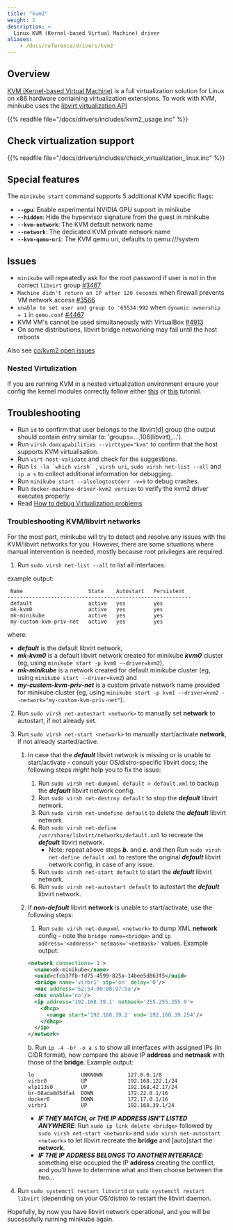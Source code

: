 ```yaml
---
title: "kvm2"
weight: 2
description: >
  Linux KVM (Kernel-based Virtual Machine) driver
aliases:
    - /docs/reference/drivers/kvm2
---
```



## Overview

[KVM (Kernel-based Virtual Machine)](https://www.linux-kvm.org/page/Main_Page) is a full virtualization solution for Linux on x86 hardware containing virtualization extensions. To work with KVM, minikube uses the [libvirt virtualization API](https://libvirt.org/)

{{% readfile file="/docs/drivers/includes/kvm2_usage.inc" %}}

## Check virtualization support

{{% readfile file="/docs/drivers/includes/check_virtualization_linux.inc" %}}

## Special features

The `minikube start` command supports 5 additional KVM specific flags:

* **`--gpu`**: Enable experimental NVIDIA GPU support in minikube
* **`--hidden`**: Hide the hypervisor signature from the guest in minikube
* **`--kvm-network`**:  The KVM default network name
* **`--network`**:  The dedicated KVM private network name
* **`--kvm-qemu-uri`**: The KVM qemu uri, defaults to qemu:///system

## Issues

* `minikube` will repeatedly ask for the root password if user is not in the correct `libvirt` group [#3467](https://github.com/kubernetes/minikube/issues/3467)
* `Machine didn't return an IP after 120 seconds` when firewall prevents VM network access [#3566](https://github.com/kubernetes/minikube/issues/3566)
* `unable to set user and group to '65534:992` when `dynamic ownership = 1` in `qemu.conf` [#4467](https://github.com/kubernetes/minikube/issues/4467)
* KVM VM's cannot be used simultaneously with VirtualBox  [#4913](https://github.com/kubernetes/minikube/issues/4913)
* On some distributions, libvirt bridge networking may fail until the host reboots

Also see [co/kvm2 open issues](https://github.com/kubernetes/minikube/labels/co%2Fkvm2)

### Nested Virtulization

If you are running KVM in a nested virtualization environment ensure your config the kernel modules correctly follow either [this](https://stafwag.github.io/blog/blog/2018/06/04/nested-virtualization-in-kvm/) or [this](https://computingforgeeks.com/how-to-install-kvm-virtualization-on-debian/) tutorial.

## Troubleshooting

* Run `id` to confirm that user belongs to the libvirt[d] group (the output should contain entry similar to: 'groups=...,108(libvirt),...').
* Run `virsh domcapabilities --virttype="kvm"` to confirm that the host supports KVM virtualisation.
* Run `virt-host-validate` and check for the suggestions.
* Run ``ls -la `which virsh` ``, `virsh uri`, `sudo virsh net-list --all` and `ip a s` to collect additional information for debugging.
* Run `minikube start --alsologtostderr -v=9` to debug crashes.
* Run `docker-machine-driver-kvm2 version` to verify the kvm2 driver executes properly.
* Read [How to debug Virtualization problems](https://fedoraproject.org/wiki/How_to_debug_Virtualization_problems)

### Troubleshooting KVM/libvirt networks

For the most part, minikube will try to detect and resolve any issues with the KVM/libvirt networks for you.
However, there are some situations where manual intervention is needed, mostly because root privileges are required.

1.  Run `sudo virsh net-list --all` to list all interfaces.

example output:
```shell
 Name                     State    Autostart   Persistent
-----------------------------------------------------------
 default                  active   yes         yes
 mk-kvm0                  active   yes         yes
 mk-minikube              active   yes         yes
 my-custom-kvm-priv-net   active   yes         yes
```
where:
*  ***default*** is the default libvirt network,
*  ***mk-kvm0*** is a default libvirt network created for minikube ***kvm0*** cluster (eg, using `minikube start -p kvm0 --driver=kvm2`),
*  ***mk-minikube*** is a network created for default minikube cluster (eg, using `minikube start --driver=kvm2`) and
*  ***my-custom-kvm-priv-net*** is a custom private network name provided for minikube cluster (eg, using `minikube start -p kvm1 --driver=kvm2 --network="my-custom-kvm-priv-net"`).

2.  Run `sudo virsh net-autostart <network>` to manually set **network** to autostart, if not already set.

3.  Run `sudo virsh net-start <network>` to manually start/activate **network**, if not already started/active.

    1.  In case that the ***default*** libvirt network is missing or is unable to start/activate - consult your OS/distro-specific libvirt docs; the following steps *might* help you to fix the issue:
        1.  Run `sudo virsh net-dumpxml default > default.xml` to backup the ***default*** libvirt network config.
        2.  Run `sudo virsh net-destroy default` to stop the ***default*** libvirt network.
        3.  Run `sudo virsh net-undefine default` to delete the ***default*** libvirt network.
        4.  Run `sudo virsh net-define /usr/share/libvirt/networks/default.xml` to recreate the ***default*** libvirt network.
            *  Note: repeat above steps ***b.*** and ***c.*** and then Run `sudo virsh net-define default.xml` to restore the original ***default*** libvirt network config, in case of any issue.
        5.  Run `sudo virsh net-start default` to start the ***default*** libvirt network.
        6.  Run `sudo virsh net-autostart default` to autostart the ***default*** libvirt network.

    2.  If ***non-default*** libvirt **network** is unable to start/activate, use the following steps:
        1.  Run `sudo virsh net-dumpxml <network>` to dump XML **network** config - note the `bridge name=<bridge>` and `ip address='<address>' netmask='<netmask>'` values. Example output:

        ```xml
        <network connections='1'>
          <name>mk-minikube</name>
          <uuid>cfcb37fb-fd75-4599-825a-14bee5d863f5</uuid>
          <bridge name='virbr1' stp='on' delay='0'/>
          <mac address='52:54:00:80:97:5a'/>
          <dns enable='no'/>
          <ip address='192.168.39.1' netmask='255.255.255.0'>
            <dhcp>
              <range start='192.168.39.2' end='192.168.39.254'/>
            </dhcp>
          </ip>
        </network>
        ```

        b.  Run `ip -4 -br -o a s` to show all interfaces with assigned IPs (in CIDR format), now compare the above IP **address** and **netmask** with those of the **bridge**. Example output:

        ```shell
        lo               UNKNOWN        127.0.0.1/8
        virbr0           UP             192.168.122.1/24
        wlp113s0         UP             192.168.42.17/24
        br-08ada8d5dfa4  DOWN           172.22.0.1/16
        docker0          DOWN           172.17.0.1/16
        virbr1           UP             192.168.39.1/24
        ```

        *  ***IF THEY MATCH, or THE IP ADDRESS ISN'T LISTED ANYWHERE***: Run `sudo ip link delete <bridge>` followed by `sudo virsh net-start <network>` and  `sudo virsh net-autostart <network>` to let libvirt recreate the **bridge** and [auto]start the **network**.
        *  ***IF THE IP ADDRESS BELONGS TO ANOTHER INTERFACE***: something else occupied the IP **address** creating the conflict, and you'll have to determine what and then choose between the two...

4.  Run `sudo systemctl restart libvirtd` or `sudo systemctl restart libvirt` (depending on your OS/distro) to restart the libvirt daemon.

Hopefully, by now you have libvirt network operational, and you will be successfully running minikube again.
